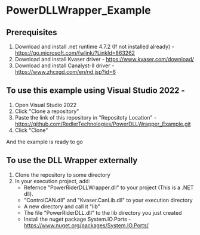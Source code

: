 # PowerDLLWrapper_Example
## Prerequisites
1. Download and install .net runtime 4.7.2 (If not installed already) - https://go.microsoft.com/fwlink/?LinkId=863262
2. Download and install Kvaser driver - https://www.kvaser.com/download/
3. Download and install Canalyst-II driver - https://www.zhcxgd.com/en/nd.jsp?id=6

## To use this example using Visual Studio 2022 - 
1. Open Visual Studio 2022
2. Click "Clone a repository"
3. Paste the link of this repository in "Repositoty Location" - https://github.com/RedlerTechnologies/PowerDLLWrapper_Example.git
4. Click "Clone"

And the example is ready to go

## To use the DLL Wrapper externally
1. Clone the repository to some directory
2. In your execution project, add:
   + Refernce "PowerRiderDLLWrapper.dll" to your project (This is a .NET dll).  
   + "ControlCAN.dll" and "Kvaser.CanLib.dll" to your execution directory
   + A new directory and call it "lib"
   + The file "PowerRiderDLL.dll" to the lib directory you just created
   + Install the nuget package System.IO.Ports - https://www.nuget.org/packages/System.IO.Ports/
